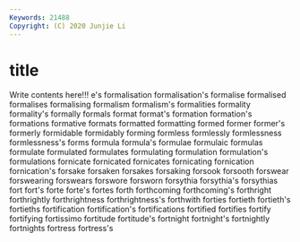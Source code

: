 ```yaml
---
Keywords: 21488
Copyright: (C) 2020 Junjie Li
---
```


# title

Write contents here!!!
e's 
formalisation 
formalisation's 
formalise 
formalised 
formalises 
formalising 
formalism 
formalism's
formalities 
formality 
formality's 
formally 
formals 
format 
format's 
formation 
formation's 
formations
formative 
formats 
formatted 
formatting 
formed 
former 
former's 
formerly 
formidable 
formidably
forming 
formless 
formlessly 
formlessness 
formlessness's 
forms 
formula 
formula's 
formulae 
formulaic
formulas 
formulate 
formulated 
formulates 
formulating 
formulation 
formulation's 
formulations 
fornicate 
fornicated
fornicates 
fornicating 
fornication 
fornication's 
forsake 
forsaken 
forsakes 
forsaking 
forsook 
forsooth
forswear 
forswearing 
forswears 
forswore 
forsworn 
forsythia 
forsythia's 
forsythias 
fort 
fort's
forte 
forte's 
fortes 
forth 
forthcoming 
forthcoming's 
forthright 
forthrightly 
forthrightness 
forthrightness's
forthwith 
forties 
fortieth 
fortieth's 
fortieths 
fortification 
fortification's 
fortifications 
fortified 
fortifies
fortify 
fortifying 
fortissimo 
fortitude 
fortitude's 
fortnight 
fortnight's 
fortnightly 
fortnights 
fortress
fortress's 
